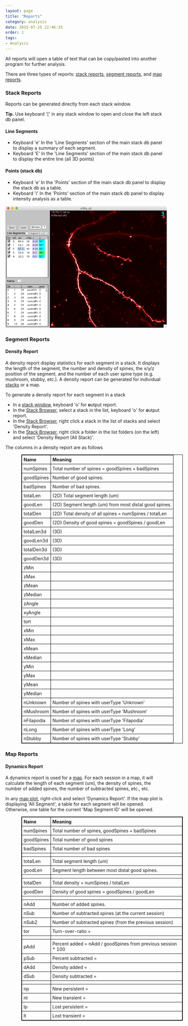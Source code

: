 ```yaml
---
layout: page
title: "Reports"
category: analysis
date: 2015-07-25 22:46:33
order: 1
tags:
- Analysis
---
```


<style>
table{
    border-collapse: collapse;
    border:1px solid #000000;
    margin-left:50px
}

th{
    border:1px solid #000000;
    padding: 5px;
}

td{
    border:1px solid #000000;
    padding: 5px;
}
</style>

All reports will open a table of text that can be copy/pasted into another program for further analysis.

There are three types of reports: [stack reports](#stackreports), [segment reports](#segmentreports), and [map reports](#mapreports). 

<a name="stackreports"></a>

### Stack Reports

Reports can be generated directly from each stack window.

<p class="tip"><B>Tip.</B> Use keyboard '[' in any stack window to open and close the left stack db panel.</p>

#### Line Segments

- Keyboard 'e' In the 'Line Segments' section of the main stack db panel to display a summary of each segment.
- Keyboard 'E' In the 'Line Segments' section of the main stack db panel to display the entire line (all 3D points)

#### Points (stack db)

- Keyboard 'e' In the 'Points' section of the main stack db panel to display the stack db as a table.
- Keyboard 'i' In the 'Points' section of the main stack db panel to display intensity analysis as a table.


<IMG class="img-float-left" SRC="images/mm3/stack-example-5.png" WIDTH="600">

<div class="print-page-break"></div>

<a name="segmentreports"></a>

### Segment Reports

#### Density Report

A density report display statistics for each segment in a stack. It displays the length of the segment, the number and density of spines, the x/y/z position of the segment, and the number of each user spine type (e.g. mushroom, stubby, etc.). A density report can be generated for individual [stacks][1] or a map. 

To generate a density report for each segment in a stack

 - In a [stack window][1], keyboard 'o' for **o**utput report.
 - In the [Stack Browser][3], select a stack in the list, keyboard 'o' for **o**utput report.
 - In the [Stack Browser][3], right click a stack in the list of stacks and select 'Density Report'.
 - In the [Stack Browser][3], right click a folder in the list folders (on the left) and select 'Density Report (All Stack)'.

The columns in a density report are as follows

|Name      |Meaning
| :-------------- | :-------------
|numSpines	|Total number of spines = goodSpines + badSpines
|goodSpines	|Number of good spines.
|badSpines	|Number of bad spines.
|totalLen	|(2D) Total segment length (um)
|goodLen	|(2D) Segment length (um) from most distal good spines.
|totalDen	|(2D) Total density of all spines = numSpines / totalLen
|goodDen	|(2D) Density of good spines = goodSpines / goodLen
|totalLen3d	|(3D)
|goodLen3d	|(3D)
|totalDen3d	|(3D)
|goodDen3d	|(3D)
|zMin		|
|zMax
|zMean
|zMedian
|zAngle
|xyAngle
|tort
|xMin
|xMax
|xMean
|xMedian
|yMin
|yMax
|yMean
|yMedian
|nUnknown	|Number of spines with userType 'Unknown'
|nMushroom	|Number of spines with userType 'Mushroom'
|nFilapodia	|Number of spines with userType 'Filapodia'
|nLong	|Number of spines with userType 'Long'
|nStubby	|Number of spines with userType 'Stubby'

<a name="mapreports"></a>

### Map Reports

#### Dynamics Report

 
A dynamics report is used for a [map][2]. For each session in a map, it will calculate the length of each segment (um), the density of spines, the number of added spines, the number of subtracted spines, etc., etc.
 
In any [map plot][2], right-click and select 'Dynamics Report'. If the map plot is displaying 'All Segment', a table for each segment will be opened. Otherwise, one table for the current 'Map Segment ID' will be opened.
  
|Name      |Meaning
| :-------------- | :-------------
|numSpines |Total number of spines, goodSpines + badSpines
|goodSpines |Total number of good spines
|badSpines |Total number of bad spines
| |
|totalLen		|Total segment length (um)
|goodLen		|Segment length between most distal good spines.
||
|totalDen		|Total density = numSpines / totalLen
|goodDen		|Density of good spines = goodSpines / goodLen
||
|nAdd			|Number of added spines.
|nSub			|Number of subtracted spines (at the current session)
|nSub2			|Number of subtracted spines (from the previous session)
|tor			|Turn-over-ratio = 
||
|pAdd			|Percent added = nAdd / goodSpines from previous session * 100
|pSub			|Percent subtracted = 
|dAdd			|Density added =
|dSub			|Density subtracted = 
||
|np			|New persistent = 
|nt			|New transient = 
|lp			|Lost persistent = 
|lt			|Lost transient = 


<!--

### Details on Calculations

#### Stack
Each segment within a stack has a number of spines and a total traced dendritic length. From this we can calculate spine density.

- Number of spines
- Dendrite length
- Spine density : number of spines / dendrite length

#### Map
From one session to the next, the number of added and subtracted spines are counted. From this, the percent and density changes are calculated.

- Number Added 
- Number Subtracted
- % Added : # added / (number of spines in pervious session) * 100
- % Subtracted :
- Turn-over-ratio : A measure of total dynamics (both addition and subtraction)
- Density Added : 
- Density Subtracted : 

#### Map Lifetime
Observed 

- observed sessions
- observed seconds
- observed days
- observed hours

Lifetime

- sessions
- seconds
- days
- hours

Age

- sessions
- seconds
- days
- hours

#### Svoboda style persistent and transient

Threshold time can be specified as: sessions, seconds, days, or hours.

- New Persistent : New spine that persists for > threshold time
- New Transient :
- Lost Persistent :
- Lost Transient :
- Always Present : Spines present in all sessions

-->

[1]: stack
[2]: map-plot
[3]: stack-browser
[4]: reports
